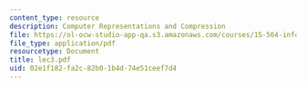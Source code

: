 ```yaml
---
content_type: resource
description: Computer Representations and Compression
file: https://ol-ocw-studio-app-qa.s3.amazonaws.com/courses/15-564-information-technology-i-spring-2003/02e1f182fa2c82b01b4d74e51ceef7d4_lec3.pdf
file_type: application/pdf
resourcetype: Document
title: lec3.pdf
uid: 02e1f182-fa2c-82b0-1b4d-74e51ceef7d4
---
```

